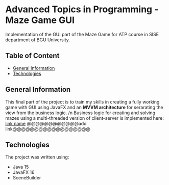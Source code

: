 # Advanced Topics in Programming - Maze Game GUI
Implementation of the GUI part of the Maze Game for ATP course in SISE department of BGU University.

## Table of Content
* [General Information](#General-Information)
* [Technologies](#Technologies)


## General Information
This final part of the project is to train my skills in creating a fully working game with GUI using JavaFX and an **MVVM architecture** for serarating the view from the business logic. /n
Business logic for creating and solving mazes using a multi-threaded version of client-server is implemented here: [link name](link_path) @@@@@@@@@@@@add link@@@@@@@@@@@@@@@@@@

## Technologies
The project was written using:
- Java 15
- JavaFX 16
- SceneBuilder
